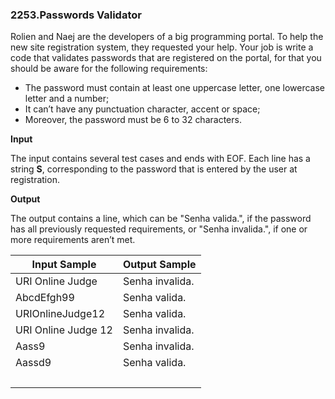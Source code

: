 ### 2253.Passwords Validator

Rolien and Naej are the developers of a big programming portal. To help the new site registration system, they requested your help. Your job is write a code that validates passwords that are registered on the portal, for that you should be aware for the following requirements:

 - The password must contain at least one uppercase letter, one lowercase letter and a number;
 - It can’t have any punctuation character, accent or space;
 - Moreover, the password must be 6 to 32 characters.

**Input**

The input contains several test cases and ends with EOF. Each line has a string **S**, corresponding to the password that is entered by the user at registration.

**Output**

The output contains a line, which can be "Senha valida.", if the password has all previously requested requirements, or "Senha invalida.", if one or more requirements aren’t met.

| Input Sample | Output Sample |
| ------------ | ------------- |
| URI Online Judge | Senha invalida. |
| AbcdEfgh99 | Senha valida. |
| URIOnlineJudge12 | Senha valida. |
| URI Online Judge 12 | Senha invalida. |
| Aass9 | Senha invalida. |
| Aassd9 | Senha valida.  |
| <br>  | <br> |
